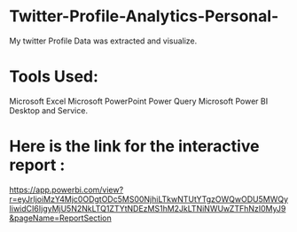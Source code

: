 # Twitter-Profile-Analytics-Personal-

My twitter Profile Data was extracted and visualize. 

# Tools Used:
Microsoft Excel
Microsoft PowerPoint
Power Query
Microsoft Power BI Desktop and Service. 

# Here is the link for the interactive report : 
https://app.powerbi.com/view?r=eyJrIjoiMzY4Mjc0ODgtODc5MS00NjhiLTkwNTUtYTgzOWQwODU5MWQyIiwidCI6IjgyMjU5N2NkLTQ1ZTYtNDEzMS1hM2JkLTNiNWUwZTFhNzI0MyJ9&pageName=ReportSection
